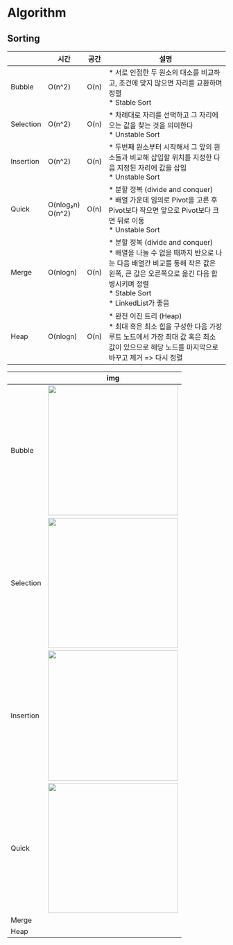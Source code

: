 # Algorithm

## Sorting

|           | 시간                  | 공간 | 설명                                                         |
| --------- | --------------------- | ---- | ------------------------------------------------------------ |
| Bubble    | O(n^2)                | O(n) | * 서로 인접한 두 원소의 대소를 비교하고, 조건에 맞지 않으면 자리를 교환하며 정렬<br />* Stable Sort |
| Selection | O(n^2)                | O(n) | * 차례대로 자리를 선택하고 그 자리에 오는 값을 찾는 것을 의미한다<br />* Unstable Sort |
| Insertion | O(n^2)                | O(n) | * 두번째 원소부터 시작해서 그 앞의 원소들과 비교해 삽입할 위치를 지정한 다음 지정된 자리에 값을 삽입<br />* Unstable Sort |
| Quick     | O(nlog₂n)<br />O(n^2) | O(n) | * 분할 정복 (divide and conquer)<br />* 배열 가운데 임의로 Pivot을 고른 후 Pivot보다 작으면 앞으로 Pivot보다 크면 뒤로 이동<br />* Unstable Sort |
| Merge     | O(nlogn)              | O(n) | * 분할 정복 (divide and conquer)<br />* 배열을 나눌 수 없을 때까지 반으로 나눈 다음 배열간 비교를 통해 작은 값은 왼쪽, 큰 값은 오른쪽으로 옮긴 다음 합병시키며 정렬<br />* Stable Sort<br />* LinkedList가 좋음 |
| Heap      | O(nlogn)              | O(n) | * 완전 이진 트리 (Heap)<br />* 최대 혹은 최소 힙을 구성한 다음 가장 루트 노드에서 가장 최대 값 혹은 최소 값이 있으므로 해당 노드를 마지막으로 바꾸고 제거 => 다시 정렬 |

|           | img                                                          |
| --------- | ------------------------------------------------------------ |
| Bubble    | <img src="https://github.com/GimunLee/tech-refrigerator/raw/master/Algorithm/resources/bubble-sort-001.gif" width=300 /> |
| Selection | <img src="https://github.com/GimunLee/tech-refrigerator/raw/master/Algorithm/resources/selection-sort-001.gif" width=300 /> |
| Insertion | <img src="https://github.com/GimunLee/tech-refrigerator/raw/master/Algorithm/resources/insertion-sort-001.gif" width=300 /> |
| Quick     | <img src="https://github.com/GimunLee/tech-refrigerator/raw/master/Algorithm/resources/quick-sort-001.gif" width=300 /> |
| Merge     |                                                              |
| Heap      |                                                              |

